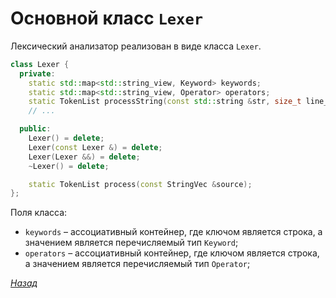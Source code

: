 # Основной класс `Lexer`

Лексический анализатор реализован в виде класса `Lexer`.

```cpp
class Lexer {
  private:
    static std::map<std::string_view, Keyword> keywords;
    static std::map<std::string_view, Operator> operators;
    static TokenList processString(const std::string &str, size_t line_number, ErrorBuffer &errors);
    // ...

  public:
    Lexer() = delete;
    Lexer(const Lexer &) = delete;
    Lexer(Lexer &&) = delete;
    ~Lexer() = delete;

    static TokenList process(const StringVec &source);
};
```
Поля класса: 
* `keywords` – ассоциативный контейнер, где ключом является строка, а значением является перечисляемый тип `Keyword`;
* `operators` – ассоциативный контейнер, где ключом является строка, а значением является перечисляемый тип `Operator`;

[_Назад_](README.md)

